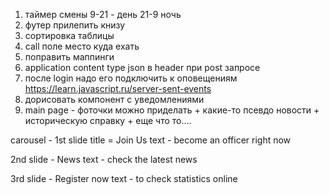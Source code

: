 1) таймер смены 9-21 - день 21-9 ночь
2) футер прилепить книзу
3) сортировка таблицы
4) call поле место куда ехать
5) поправить маппинги
6) application content type json в header при post запросе
7) после login надо его подключить к оповещениям
https://learn.javascript.ru/server-sent-events
8) дорисовать компонент с уведомлениями
9) main page - фоточки можно приделать + какие-то псевдо новости + историческую справку + еще что то....

carousel - 
1st slide title = Join Us
text -  become an officer right now 
        
2nd slide - News
text - check the latest news

3rd slide - Register now
text - to check statistics online

